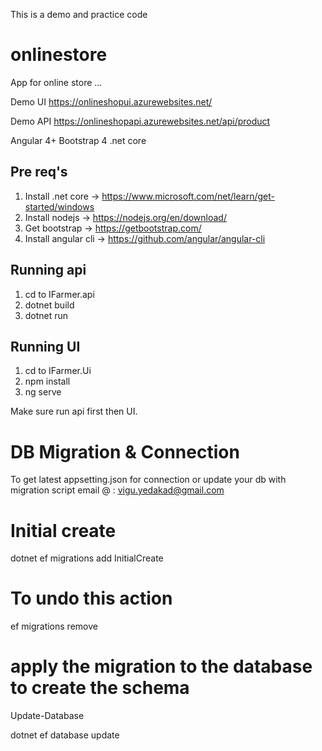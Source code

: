
This is a demo and practice code 

# onlinestore

App for online store ... 

Demo UI 
https://onlineshopui.azurewebsites.net/

Demo API 
https://onlineshopapi.azurewebsites.net/api/product 

Angular 4+ 
Bootstrap 4 
.net core  

## Pre req's 

  1. Install .net core -> https://www.microsoft.com/net/learn/get-started/windows 
  2. Install nodejs ->  https://nodejs.org/en/download/
  3. Get bootstrap ->  https://getbootstrap.com/
  4. Install angular cli -> https://github.com/angular/angular-cli
 
## Running api 

  1. cd to IFarmer.api 
  2. dotnet build 
  3. dotnet run 

## Running UI 
   1. cd to IFarmer.Ui 
   2. npm install 
   3. ng serve 

Make sure run api first then UI. 

# DB Migration & Connection 

To get latest appsetting.json for connection or update your db with migration script email @ : vigu.yedakad@gmail.com 

# Initial create 

dotnet ef migrations add InitialCreate 

# To undo this action 

ef migrations remove

# apply the migration to the database to create the schema

Update-Database

dotnet ef database update
